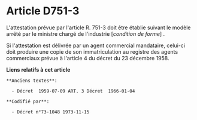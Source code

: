 # Article D751-3

L'attestation prévue par l'article R. 751-3 doit être établie suivant le modèle arrêté par le ministre chargé de l'industrie
[*condition de forme*] .

Si l'attestation est délivrée par un agent commercial mandataire, celui-ci doit produire une copie de son immatriculation au
registre des agents commerciaux prévue à l'article 4 du décret du 23 décembre 1958.

**Liens relatifs à cet article**

	**Anciens textes**:

	  - Décret  1959-07-09 ART. 3 Décret  1966-01-04

	**Codifié par**:

	  - Décret n°73-1048 1973-11-15
